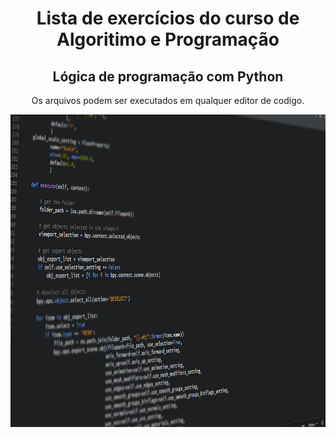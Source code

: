 <h1 align="center">Lista de exercícios do curso de Algoritimo e Programação</h1>
<div align="center">
<h2>Lógica de programação com Python</h2>
<p>Os arquivos podem ser executados em qualquer editor de codigo.</p>
<img src ="code-g5e3208020_1280.png" width="1000" height = "500" >
</div>
